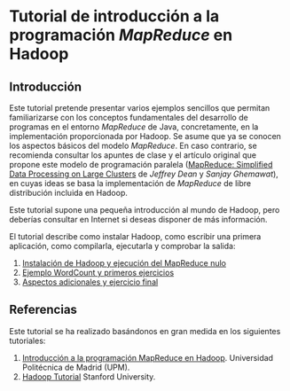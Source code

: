 # Tutorial de introducción a la programación *MapReduce* en Hadoop

## Introducción
Este tutorial pretende presentar varios ejemplos sencillos que permitan familiarizarse con los conceptos fundamentales del desarrollo de programas en el entorno *MapReduce* de Java, concretamente, en la implementación proporcionada por Hadoop. Se asume que ya se conocen los aspectos básicos del modelo *MapReduce*. En caso contrario, se recomienda consultar los apuntes de clase y el artículo original que propone este modelo de programación paralela ([MapReduce: Simplified Data Processing on Large Clusters](http://static.googleusercontent.com/media/research.google.com/es//archive/mapreduce-osdi04.pdf) de *Jeffrey Dean* y *Sanjay Ghemawat*), en cuyas ideas se basa la implementación de *MapReduce* de libre distribución incluida en Hadoop.

Este tutorial supone una pequeña introducción al mundo de Hadoop, pero deberías consultar en Internet si deseas disponer de más información.

El tutorial describe como instalar Hadoop, como escribir una primera aplicación, como compilarla, ejecutarla y comprobar la salida:

1. [Instalación de Hadoop y ejecución del MapReduce nulo](instalacion.md)
2. [Ejemplo WordCount y primeros ejercicios](wordcount.md)
3. [Aspectos adicionales y ejercicio final](aspectos.md)

## Referencias

Este tutorial se ha realizado basándonos en gran medida en los siguientes tutoriales:

1. [Introducción a la programación MapReduce en Hadoop](http://laurel.datsi.fi.upm.es/docencia/asignaturas/ppd). Universidad Politécnica de Madrid (UPM).
2. [Hadoop Tutorial](http://web.stanford.edu/class/cs246/homeworks/tutorial.pdf) Stanford University.
